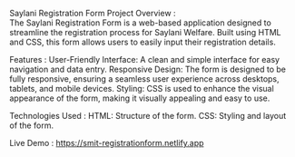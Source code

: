 Saylani Registration Form
Project Overview :                                                                                                                                    
The Saylani Registration Form is a web-based application designed to streamline the registration process for Saylani Welfare. Built using HTML and CSS, this form allows users to easily input their registration details.

Features :
User-Friendly Interface: A clean and simple interface for easy navigation and data entry.
Responsive Design: The form is designed to be fully responsive, ensuring a seamless user experience across desktops, tablets, and mobile devices.
Styling: CSS is used to enhance the visual appearance of the form, making it visually appealing and easy to use.

Technologies Used :
HTML: Structure of the form.
CSS: Styling and layout of the form.

Live Demo : https://smit-registrationform.netlify.app
